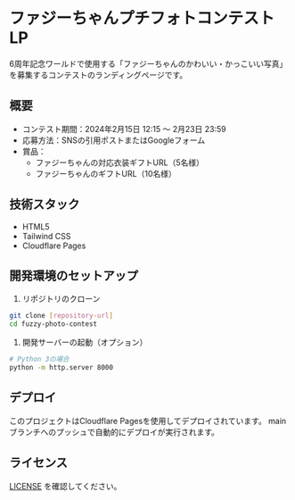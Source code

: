 # ファジーちゃんプチフォトコンテスト LP

6周年記念ワールドで使用する「ファジーちゃんのかわいい・かっこいい写真」を募集するコンテストのランディングページです。

## 概要

- コンテスト期間：2024年2月15日 12:15 ～ 2月23日 23:59
- 応募方法：SNSの引用ポストまたはGoogleフォーム
- 賞品：
  - ファジーちゃんの対応衣装ギフトURL（5名様）
  - ファジーちゃんのギフトURL（10名様）

## 技術スタック

- HTML5
- Tailwind CSS
- Cloudflare Pages

## 開発環境のセットアップ

1. リポジトリのクローン

```bash
git clone [repository-url]
cd fuzzy-photo-contest
```

1. 開発サーバーの起動（オプション）

```bash
# Python 3の場合
python -m http.server 8000
```

## デプロイ

このプロジェクトはCloudflare Pagesを使用してデプロイされています。
mainブランチへのプッシュで自動的にデプロイが実行されます。

## ライセンス

[LICENSE](LICENSE) を確認してください。